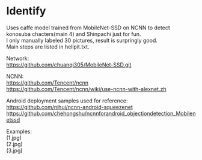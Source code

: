 # Identify
Uses caffe model trained from MobileNet-SSD on NCNN to detect konosuba chacters(main 4) and Shinpachi just for fun.   
I only manually labeled 30 pictures, result is surpringly good.  
Main steps are listed in hellpit.txt.   

Network:    
https://github.com/chuanqi305/MobileNet-SSD.git   

NCNN:    
https://github.com/Tencent/ncnn https://github.com/Tencent/ncnn/wiki/use-ncnn-with-alexnet.zh   

Android deployment samples used for reference:     
https://github.com/nihui/ncnn-android-squeezenet     
https://github.com/chehongshu/ncnnforandroid_objectiondetection_Mobilenetssd    

Examples:  
(1.jpg)   
(2.jpg)   
(3.jpg)  
